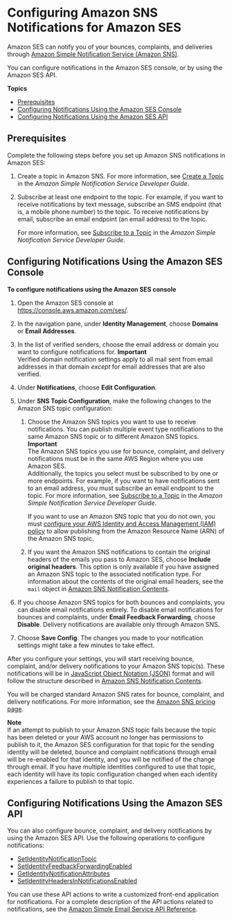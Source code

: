 # Configuring Amazon SNS Notifications for Amazon SES<a name="configure-sns-notifications"></a>

Amazon SES can notify you of your bounces, complaints, and deliveries through [Amazon Simple Notification Service \(Amazon SNS\)](https://aws.amazon.com/sns)\.

You can configure notifications in the Amazon SES console, or by using the Amazon SES API\.

**Topics**
+ [Prerequisites](#configure-feedback-notifications-prerequisites)
+ [Configuring Notifications Using the Amazon SES Console](#configure-feedback-notifications-console)
+ [Configuring Notifications Using the Amazon SES API](#configure-feedback-notifications-api)

## Prerequisites<a name="configure-feedback-notifications-prerequisites"></a>

Complete the following steps before you set up Amazon SNS notifications in Amazon SES:

1. Create a topic in Amazon SNS\. For more information, see [Create a Topic](http://docs.aws.amazon.com/sns/latest/dg/CreateTopic.html) in the *Amazon Simple Notification Service Developer Guide*\.

1. Subscribe at least one endpoint to the topic\. For example, if you want to receive notifications by text message, subscribe an SMS endpoint \(that is, a mobile phone number\) to the topic\. To receive notifications by email, subscribe an email endpoint \(an email address\) to the topic\. 

   For more information, see [Subscribe to a Topic](http://docs.aws.amazon.com/sns/latest/dg/SubscribeTopic.html) in the *Amazon Simple Notification Service Developer Guide*\.

## Configuring Notifications Using the Amazon SES Console<a name="configure-feedback-notifications-console"></a>

**To configure notifications using the Amazon SES console**

1. Open the Amazon SES console at [https://console\.aws\.amazon\.com/ses/](https://console.aws.amazon.com/ses/)\.

1. In the navigation pane, under **Identity Management**, choose **Domains** or **Email Addresses**\.

1. In the list of verified senders, choose the email address or domain you want to configure notifications for\.
**Important**  
Verified domain notification settings apply to all mail sent from email addresses in that domain *except* for email addresses that are also verified\.

1. Under **Notifications**, choose **Edit Configuration**\.

1. Under **SNS Topic Configuration**, make the following changes to the Amazon SNS topic configuration:

   1. Choose the Amazon SNS topics you want to use to receive notifications\. You can publish multiple event type notifications to the same Amazon SNS topic or to different Amazon SNS topics\. 
**Important**  
The Amazon SNS topics you use for bounce, complaint, and delivery notifications must be in the same AWS Region where you use Amazon SES\.  
Additionally, the topics you select must be subscribed to by one or more endpoints\. For example, if you want to have notifications sent to an email address, you must subscribe an email endpoint to the topic\. For more information, see [Subscribe to a Topic](http://docs.aws.amazon.com/sns/latest/dg/SubscribeTopic.html) in the *Amazon Simple Notification Service Developer Guide*\.

      If you want to use an Amazon SNS topic that you do not own, you must [configure your AWS Identity and Access Management \(IAM\) policy](http://docs.aws.amazon.com/IAM/latest/UserGuide/AccessPolicyLanguage.html) to allow publishing from the Amazon Resource Name \(ARN\) of the Amazon SNS topic\.

   1. If you want the Amazon SNS notifications to contain the original headers of the emails you pass to Amazon SES, choose **Include original headers**\. This option is only available if you have assigned an Amazon SNS topic to the associated notification type\. For information about the contents of the original email headers, see the `mail` object in [Amazon SNS Notification Contents](notification-contents.md)\. 

1. If you choose Amazon SNS topics for both bounces and complaints, you can disable email notifications entirely\. To disable email notifications for bounces and complaints, under **Email Feedback Forwarding**, choose **Disable**\. Delivery notifications are available only through Amazon SNS\.

1. Choose **Save Config**\. The changes you made to your notification settings might take a few minutes to take effect\.

After you configure your settings, you will start receiving bounce, complaint, and/or delivery notifications to your Amazon SNS topic\(s\)\. These notifications will be in [JavaScript Object Notation \(JSON\)](http://www.json.org) format and will follow the structure described in [Amazon SNS Notification Contents](notification-contents.md)\. 

You will be charged standard Amazon SNS rates for bounce, complaint, and delivery notifications\. For more information, see the [Amazon SNS pricing page](https://aws.amazon.com/sns/pricing)\.

**Note**  
If an attempt to publish to your Amazon SNS topic fails because the topic has been deleted or your AWS account no longer has permissions to publish to it, the Amazon SES configuration for that topic for the sending identity will be deleted, bounce and complaint notifications through email will be re\-enabled for that identity, and you will be notified of the change through email\. If you have multiple identities configured to use that topic, each identity will have its topic configuration changed when each identity experiences a failure to publish to that topic\.

## Configuring Notifications Using the Amazon SES API<a name="configure-feedback-notifications-api"></a>

You can also configure bounce, complaint, and delivery notifications by using the Amazon SES API\. Use the following operations to configure notifications:
+ [SetIdentityNotificationTopic](http://docs.aws.amazon.com/ses/latest/APIReference/API_SetIdentityNotificationTopic.html)
+ [SetIdentityFeedbackForwardingEnabled](http://docs.aws.amazon.com/ses/latest/APIReference/API_SetIdentityFeedbackForwardingEnabled.html)
+ [GetIdentityNotificationAttributes](http://docs.aws.amazon.com/ses/latest/APIReference/API_GetIdentityNotificationAttributes.html)
+ [SetIdentityHeadersInNotificationsEnabled](http://docs.aws.amazon.com/ses/latest/APIReference/API_SetIdentityHeadersInNotificationsEnabled.html)

You can use these API actions to write a customized front\-end application for notifications\. For a complete description of the API actions related to notifications, see the [Amazon Simple Email Service API Reference](http://docs.aws.amazon.com/ses/latest/APIReference/)\.